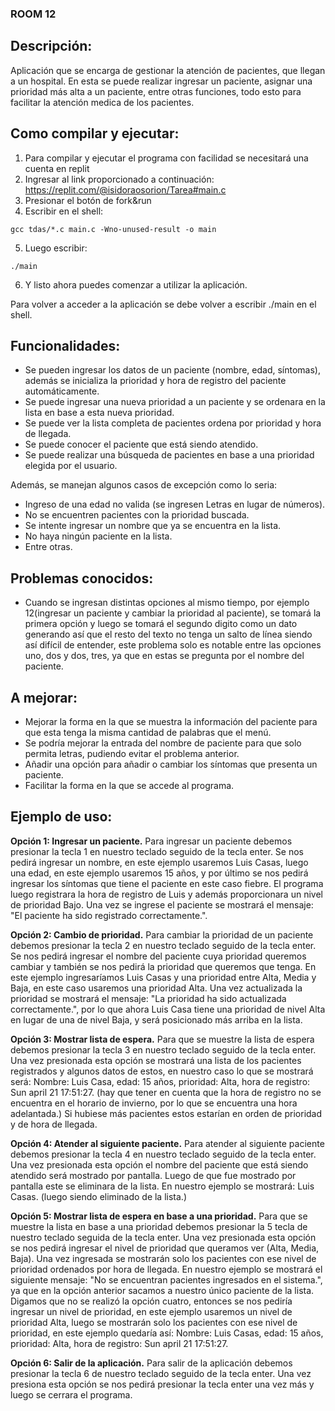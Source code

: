 ### ROOM 12
## Descripción:
Aplicación que se encarga de gestionar la atención de pacientes, que llegan a un hospital. 
En esta se puede realizar ingresar un paciente, asignar una prioridad más alta a un paciente, 
entre otras funciones, todo esto para facilitar la atención medica de los 
pacientes.

## Como compilar y ejecutar:
1. Para compilar y ejecutar el programa con facilidad se necesitará una cuenta en replit
2. Ingresar al link proporcionado a continuación: https://replit.com/@isidoraosorion/Tarea#main.c
3. Presionar el botón de fork&run
4. Escribir en el shell:
````
gcc tdas/*.c main.c -Wno-unused-result -o main
````
5. Luego escribir:
````
./main
````
6. Y listo ahora puedes comenzar a utilizar la aplicación.

Para volver a acceder a la aplicación se debe volver a escribir ./main en el shell.

## Funcionalidades:
* Se pueden ingresar los datos de un paciente (nombre, edad, síntomas), además se inicializa la prioridad y 
hora de registro del paciente automáticamente.
* Se puede ingresar una nueva prioridad a un paciente y se ordenara en la lista en base a esta nueva prioridad.
* Se puede ver la lista completa de pacientes ordena por prioridad y hora de llegada.
* Se puede conocer el paciente que está siendo atendido.
* Se puede realizar una búsqueda de pacientes en base a una prioridad elegida por el usuario.

Además, se manejan algunos casos de excepción como lo seria:
* Ingreso de una edad no valida (se ingresen Letras en lugar de números).
* No se encuentren pacientes con la prioridad buscada.
* Se intente ingresar un nombre que ya se encuentra en la lista.
* No haya ningún paciente en la lista.
* Entre otras.

## Problemas conocidos:
* Cuando se ingresan distintas opciones al mismo tiempo, por ejemplo 12(ingresar un paciente y cambiar la prioridad al paciente), 
se tomará la primera opción y luego se tomará el segundo digito como un dato generando así que el resto del texto no tenga un salto
de línea siendo así difícil de entender, este problema solo es notable entre las opciones uno, dos y dos, tres, ya que en estas se 
pregunta por el nombre del paciente.

## A mejorar:
* Mejorar la forma en la que se muestra la información del paciente para que esta tenga la misma cantidad de palabras que el menú.
* Se podría mejorar la entrada del nombre de paciente para que solo permita letras, pudiendo evitar el problema anterior.
* Añadir una opción para añadir o cambiar los síntomas que presenta un paciente.
* Facilitar la forma en la que se accede al programa.

## Ejemplo de uso:

**Opción 1: Ingresar un paciente.**
Para ingresar un paciente debemos presionar la tecla 1 en nuestro teclado seguido de la tecla enter.
Se nos pedirá ingresar un nombre, en este ejemplo usaremos Luis Casas, luego una edad, en este ejemplo usaremos 15 años,
y por último se nos pedirá ingresar los síntomas que tiene el paciente en este caso fiebre.
El programa luego registrara la hora de registro de Luis y además proporcionara un nivel de prioridad Bajo.
Una vez se ingrese el paciente se mostrará el mensaje: "El paciente ha sido registrado correctamente.".

**Opción 2: Cambio de prioridad.**
Para cambiar la prioridad de un paciente debemos presionar la tecla 2 en nuestro teclado seguido de la tecla enter.
Se nos pedirá ingresar el nombre del paciente cuya prioridad queremos cambiar y también se nos pedirá la prioridad que queremos que tenga.
En este ejemplo ingresaríamos Luis Casas y una prioridad entre Alta, Media y Baja, en este caso usaremos una prioridad Alta.
Una vez actualizada la prioridad se mostrará el mensaje: "La prioridad ha sido actualizada correctamente.", por lo que ahora
Luis Casa tiene una prioridad de nivel Alta en lugar de una de nivel Baja, y será posicionado más arriba en la lista.

**Opción 3: Mostrar lista de espera.**
Para que se muestre la lista de espera debemos presionar la tecla 3 en nuestro teclado seguido de la tecla enter.
Una vez presionada esta opción se mostrará una lista de los pacientes registrados y algunos datos de estos, en nuestro caso lo que se 
mostrará será: Nombre: Luis Casa, edad: 15 años, prioridad: Alta, hora de registro: Sun april 21 17:51:27. (hay que tener en cuenta que la hora
de registro no se encuentra en el horario de invierno, por lo que se encuentra una hora adelantada.)
Si hubiese más pacientes estos estarían en orden de prioridad y de hora de llegada.

**Opción 4: Atender al siguiente paciente.**
Para atender al siguiente paciente debemos presionar la tecla 4 en nuestro teclado seguido de la tecla enter.
Una vez presionada esta opción el nombre del paciente que está siendo atendido será mostrado por pantalla.
Luego de que fue mostrado por pantalla este se eliminara de la lista.
En nuestro ejemplo se mostrará: Luis Casas. (luego siendo eliminado de la lista.)

**Opción 5: Mostrar lista de espera en base a una prioridad.**
Para que se muestre la lista en base a una prioridad debemos presionar la 5 tecla de nuestro teclado seguida de la tecla enter.
Una vez presionada esta opción se nos pedirá ingresar el nivel de prioridad que queramos ver (Alta, Media, Baja).
Una vez ingresada se mostrarán solo los pacientes con ese nivel de prioridad ordenados por hora de llegada.
En nuestro ejemplo se mostrará el siguiente mensaje: "No se encuentran pacientes ingresados en el sistema.", ya que en la opción
anterior sacamos a nuestro único paciente de la lista.
Digamos que no se realizó la opción cuatro, entonces se nos pediría ingresar un nivel de prioridad, en este ejemplo usaremos un nivel
de prioridad Alta, luego se mostrarán solo los pacientes con ese nivel de prioridad, en este ejemplo quedaría así: 
Nombre: Luis Casas, edad: 15 años, prioridad: Alta, hora de registro: Sun april 21 17:51:27.

**Opción 6: Salir de la aplicación.**
Para salir de la aplicación debemos presionar la tecla 6 de nuestro teclado seguido de la tecla enter.
Una vez presiona esta opción se nos pedirá presionar la tecla enter una vez más y luego se cerrara el programa.
